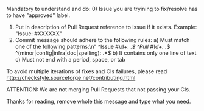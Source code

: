 Mandatory to understand and do:
0) Issue you are tryining to fix/resolve has to have "approved" label.
1) Put in description of Pull Request reference to issue if it exists. Example: "Issue: #XXXXXX"
2) Commit message should adhere to the following rules:
   a) Must match one of the following patterns:\n"
      ^Issue #\\d+: .*$
      ^Pull #\\d+: .*$
      ^(minor|config|infra|doc|spelling): .*$
   b) It contains only one line of text
   c) Must not end with a period, space, or tab

To avoid multiple iterations of fixes and CIs failures, please read http://checkstyle.sourceforge.net/contributing.html

ATTENTION: We are not merging Pull Requests that not passing your CIs.

Thanks for reading, remove whole this message and type what you need.
